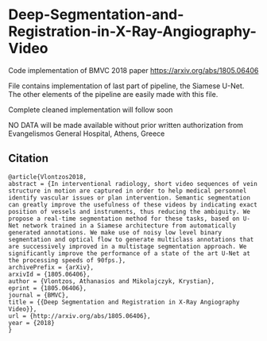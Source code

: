 # Deep-Segmentation-and-Registration-in-X-Ray-Angiography-Video


Code implementation of BMVC 2018 paper https://arxiv.org/abs/1805.06406 


File contains implementation of last part of pipeline, the Siamese U-Net. 
The other elements of the pipeline are easily made with this file. 

Complete cleaned implementation will follow soon


NO DATA will be made available without prior written authorization from Evangelismos General Hospital, Athens, Greece


## Citation

```
@article{Vlontzos2018,
abstract = {In interventional radiology, short video sequences of vein structure in motion are captured in order to help medical personnel identify vascular issues or plan intervention. Semantic segmentation can greatly improve the usefulness of these videos by indicating exact position of vessels and instruments, thus reducing the ambiguity. We propose a real-time segmentation method for these tasks, based on U-Net network trained in a Siamese architecture from automatically generated annotations. We make use of noisy low level binary segmentation and optical flow to generate multiclass annotations that are successively improved in a multistage segmentation approach. We significantly improve the performance of a state of the art U-Net at the processing speeds of 90fps.},
archivePrefix = {arXiv},
arxivId = {1805.06406},
author = {Vlontzos, Athanasios and Mikolajczyk, Krystian},
eprint = {1805.06406},
journal = {BMVC},
title = {{Deep Segmentation and Registration in X-Ray Angiography Video}},
url = {http://arxiv.org/abs/1805.06406},
year = {2018}
}
```



